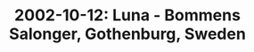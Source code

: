 ---
layout: show
title: '2002-10-12: Luna - Bommens Salonger, Gothenburg, Sweden'
name: 2002-10-12-luna-bommens-salonger-gothenburg-sweden
show-venue: 'Bommens Salonger, Gothenburg, Sweden'
show-setlist: [
  "Lovedust",
  "Sideshow by the Seashore",
  "Weird and Woozy",
  "Tracy I Love You",
  "Mermaid Eyes",
  "Pup Tent",
  "Black Postcards",
  "Tiger Lily",
  "Anesthesia",
  "Friendly Advice",
  "Four Thousand Days",
  "California (All the Way)",
  "Moon Palace",
  "23 Minutes in Brussels",
  "Slash Your Tires",
  "Indian Summer"
  ]
show-date: 2002-10-12
category: 2002
show-radio: 
show-lastfm: 
show-cancelled: 
performers: [
  "Dean Wareham - guitar, vocals",
  "Sean Eden - guitar",
  "Lee Wall - drums",
  "Britta Phillips - bass"
  ]
facebook-event-url: 
show-poster-url: 
show-ticket-url: 
show-venue-website: 
show-additional: 
---